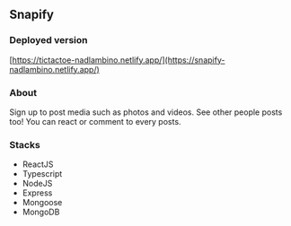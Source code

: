## Snapify 
### Deployed version
[https://tictactoe-nadlambino.netlify.app/](https://snapify-nadlambino.netlify.app/)

### About
Sign up to post media such as photos and videos. See other people posts too!
You can react or comment to every posts.

### Stacks
- ReactJS
- Typescript
- NodeJS
- Express
- Mongoose
- MongoDB
